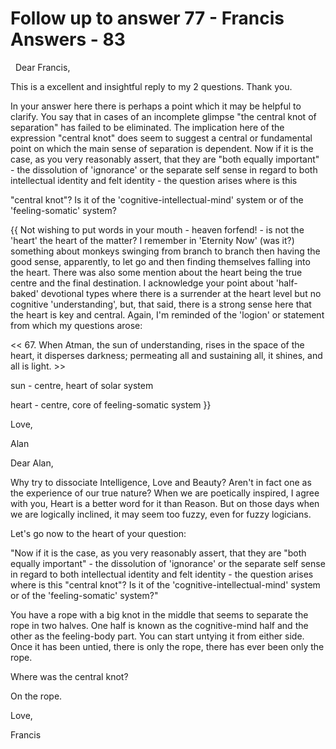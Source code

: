 # Follow up to answer 77 - Francis Answers - 83



&nbsp;
Dear Francis,
 





  







This is a excellent and insightful reply to my 2 questions. Thank you.





  







In your answer here there is perhaps a point which it may be helpful to clarify. You say that in cases of an incomplete glimpse &quot;the central knot of separation&quot; has failed to be eliminated. The implication here of the expression &quot;central knot&quot; does seem to suggest a central or fundamental point on which the main sense of separation is dependent. Now if it is the case, as you very reasonably assert, that they are &quot;both equally important&quot; - the dissolution of 'ignorance' or the separate self sense in regard to both intellectual identity and felt identity - the question arises where is this&nbsp;





&quot;central knot&quot;? Is it of the 'cognitive-intellectual-mind' system or of the 'feeling-somatic' system?





  







{{ Not wishing to put words in your mouth - heaven forfend! - is not the 'heart' the heart of the matter? I remember in 'Eternity Now' (was it?) something about monkeys swinging from branch to branch then having the good sense, apparently, to let go and then finding themselves falling into the heart. There was also some mention about the heart being the true centre and the final destination. I acknowledge your point about 'half-baked' devotional types where there is a surrender at the heart level but no cognitive 'understanding', but, that said, there is a strong sense here that the heart is key and central. Again, I'm reminded of the 'logion' or statement from which my questions arose:





  







&lt;&lt; 67. When Atman, the sun of understanding, rises in the space of the heart, it disperses darkness; permeating all and sustaining all, it shines, and all is light. &gt;&gt;&nbsp;





  







sun - centre, heart of solar system





heart - centre, core of feeling-somatic system }}





  







Love,





  







Alan





  







Dear Alan,&nbsp;





  







Why try to dissociate Intelligence, Love and Beauty? Aren't in fact one as the experience of our true nature? When we are poetically inspired, I agree with you, Heart is a better word for it than Reason. But on those days when we are logically inclined, it may seem too fuzzy, even for fuzzy logicians.





  







Let's go now to the heart of your question:





&quot;Now if it is the case, as you very reasonably assert, that they are &quot;both equally important&quot; - the dissolution of 'ignorance' or the separate self sense in regard to both intellectual identity and felt identity - the question arises where is this &quot;central knot&quot;? Is it of the 'cognitive-intellectual-mind' system or of the 'feeling-somatic' system?&quot;





  







You have a rope with a big knot in the middle that seems to separate the rope in two halves. One half is known as the cognitive-mind half and the other as the feeling-body part. You can start untying it from either side. Once it has been untied, there is only the rope, there has ever been only the rope. 





Where was the central knot? 





On the rope.





  







Love,





Francis





  








